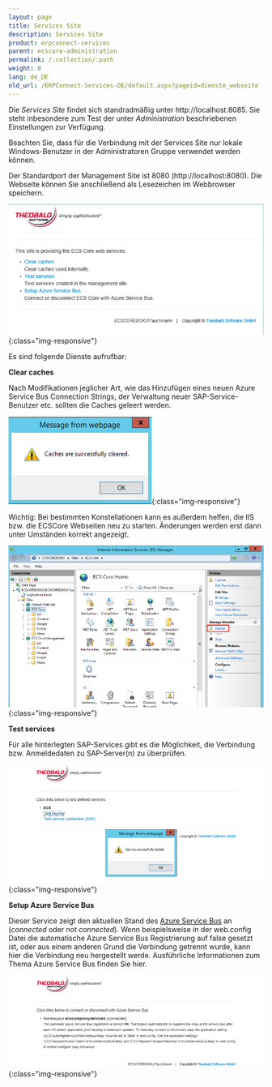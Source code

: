 ```yaml
---
layout: page
title: Services Site
description: Services Site
product: erpconnect-services
parent: ecscore-administration
permalink: /:collection/:path
weight: 8
lang: de_DE
old_url: /ERPConnect-Services-DE/default.aspx?pageid=dienste_webseite
---
```


Die *Services Site* findet sich standradmäßig unter http://localhost:8085. Sie steht inbesondere zum Test der unter *Administration* beschriebenen Einstellungen zur Verfügung.

Beachten Sie, dass für die Verbindung mit der Services Site nur lokale Windows-Benutzer in der Administratoren Gruppe verwendet werden können.   

Der Standardport der Management Site ist 8080 (http://localhost:8080). Die Webseite können Sie anschließend als Lesezeichen im Webbrowser speichern.

![ecscore-servicessite1](/img/content/ecscore-servicessite1.jpg.png){:class="img-responsive"}

Es sind folgende Dienste aufrufbar:

**Clear caches**

Nach Modifikationen jeglicher Art, wie das Hinzufügen eines neuen Azure Service Bus Connection Strings, der Verwaltung neuer SAP-Service-Benutzer etc. sollten die Caches geleert werden.

![ecscore-servicessite2](/img/content/ecscore-servicessite2.jpg.png){:class="img-responsive"}

Wichtig: Bei bestimmten Konstellationen kann es außerdem helfen, die IIS bzw. die ECSCore Webseiten neu zu starten. Änderungen werden erst dann unter Umständen korrekt angezeigt.  

![ecscore-servicessite3](/img/content/ecscore-servicessite3.jpg.png){:class="img-responsive"}

**Test services**

Für alle hinterlegten SAP-Services gibt es die Möglichkeit, die Verbindung bzw. Anmeldedaten zu SAP-Server(n) zu überprüfen.

![ecscore-servicessite5](/img/content/ecscore-servicessite5.jpg.png){:class="img-responsive"}

**Setup Azure Service Bus** 

Dieser Service zeigt den aktuellen Stand des [Azure Service Bus](../../zugriff__ber_azure_service_bus/) an (*connected* oder not *connected*). Wenn beispielsweise in der web.config Datei die automatische Azure Service Bus Registrierung auf false gesetzt ist, oder aus einem anderen Grund die Verbindung getrennt wurde, kann hier die Verbindung neu hergestellt werde. Ausführliche Informationen zum Thema Azure Service Bus finden Sie hier.

![ecscore-servicessite6](/img/content/ecscore-servicessite6.jpg.png){:class="img-responsive"}
